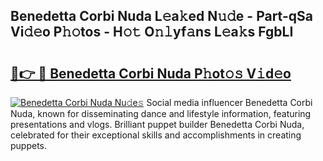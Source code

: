 ## Benedetta Corbi Nuda L𝚎a𝚔ed N𝚞𝚍e - Part-qSa Vi𝚍𝚎o P𝚑𝚘tos - H𝚘𝚝 O𝚗𝚕yf𝚊ns L𝚎a𝚔s FgbLI

# <h2><a href="http://kfep2o.oniu.top/?m=Benedetta+Corbi+Nuda">🔗👉 🔴 Benedetta Corbi Nuda P𝚑ot𝚘𝚜 V𝚒d𝚎o</a></h2>

[![Benedetta Corbi Nuda Nu𝚍e𝚜](https://i.imgur.com/0qMVB7G.gif)](http://kfep2o.oniu.top/?m=Benedetta+Corbi+Nuda)
Social media influencer Benedetta Corbi Nuda, known for disseminating dance and lifestyle information, featuring presentations and vlogs. Brilliant puppet builder Benedetta Corbi Nuda, celebrated for their exceptional skills and accomplishments in creating puppets.  
